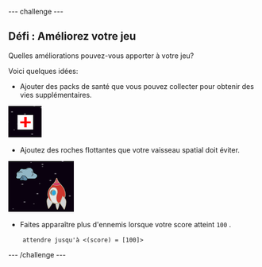 \--- challenge \---

## Défi : Améliorez votre jeu

Quelles améliorations pouvez-vous apporter à votre jeu?

Voici quelques idées:

+ Ajouter des packs de santé que vous pouvez collecter pour obtenir des vies supplémentaires.

![capture d'écran](images/invaders-aid.png)

+ Ajoutez des roches flottantes que votre vaisseau spatial doit éviter.

![capture d'écran](images/invaders-rocks.png)

+ Faites apparaître plus d'ennemis lorsque votre score atteint ` 100 ` .

```blocks
    attendre jusqu'à <(score) = [100]>
```

\--- /challenge \---